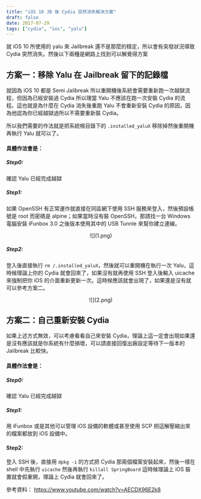 ```yaml
---
title: "iOS 10 JB 後 Cydia 突然消失解決方案"
draft: false
date: 2017-07-29
tags: ["cydia", "ios", "yalu"]
---
```



就 iOS 10 所使用的 yalu 來 Jailbreak 還不是那麼的穩定，所以會有突發狀況導致 Cydia 突然消失。然後以下兩種是網路上找到可以解覺得方案

<!--more-->

## 方案一：移除 Yalu 在 Jailbreak 留下的記錄檔

就因為 iOS 10 都是 Semi Jailbreak 所以重開機後系統會需要重新跑一次越獄流程，但因為已經安裝過 Cydia 所以理當 Yalu 不應該在跑一次安裝 Cydia 的流程。這也就是為什麼在 Cydia 消失後重跑 Yalu 不會重新安裝 Cydia 的原因，因為他認為你已經越獄過所以不需要重新裝 Cydia。

所以我們需要的作法就是把系統根目錄下的 `.installed_yaluX` 移除掉然後重開機再執行 Yalu 就可以了。

#### 具體作法會是：

##### Step0: 
確認 Yalu 已經完成越獄
 
##### Step1: 
如果 OpenSSH 有正常運作就直接在同區網下使用 SSH 服務來登入，然後預設帳號是 root 而密碼是 alpine；如果當時沒有裝 OpenSSH，那請找一台 Windows 電腦安裝 iFunbox 3.0 之後版本使用其中的 USB Tunnle 來幫你建立連線。

<center>
![](1.png)
</center>


##### Step2: 
登入後直接執行 `rm /.installed_yaluX`，然後就可以重開機在執行一次 Yalu，這時候理論上你的 Cydia 就會回來了，如果沒有就再使用 SSH 登入後輸入 uicache 來強制把你 iOS 的介面重新更新一次。這時候應該就會出現了，如果還是沒有就可以參考方案二。

<center>
![](2.png)
</center>





## 方案二：自己重新安裝 Cydia

如果上述方式無效，可以考慮看看自己來安裝 Cydia，理論上這一定會出現如果還是沒有應該就是你系統有什麼損壞，可以請直接回復出廠設定等待下一版本的 Jailbreak 比較快。

#### 具體作法會是：

##### Step0: 
確認 Yalu 已經完成越獄

##### Step1: 
用 iFunbox 或是其他可以管理 iOS 設備的軟體或甚至使用 SCP 把這解壓縮出來的檔案都放到 iOS 設備中。

#### Step2: 
登入 SSH 後，直接用 `dpkg -i` 的方式把 Cydia 那兩個檔案安裝起來，然後一樣在 shell 中先執行 `uicache` 然後再執行 `killall SpringBoard` 這時候理論上 iOS 裝置就會假重開，理論上 Cydia 就會回來了。


參考資料：
https://www.youtube.com/watch?v=AECDX96E2k8






